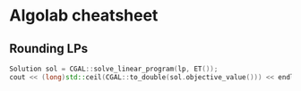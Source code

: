 # Algolab cheatsheet
## Rounding LPs
```cpp
Solution sol = CGAL::solve_linear_program(lp, ET());
cout << (long)std::ceil(CGAL::to_double(sol.objective_value())) << endl;
```
